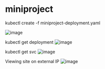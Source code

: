# miniproject


kubectl create -f miniproject-deployment.yaml

![image](https://user-images.githubusercontent.com/5302985/224512817-aa75e91e-9976-4e33-a00b-082368616607.png)

kubectl get deployment
![image](https://user-images.githubusercontent.com/5302985/224512910-ddf3e57f-59fc-4995-b53f-4fa56bb40709.png)



kubectl get svc
![image](https://user-images.githubusercontent.com/5302985/224512877-45fdde37-193e-4c0c-9a7c-9f90cf4e58f4.png)




Viewing site on external IP
![image](https://user-images.githubusercontent.com/5302985/224512964-163315f0-39f5-449c-9e73-3b52eb72d456.png)





